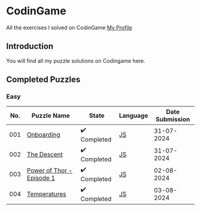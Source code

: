 # CodinGame

All the exercises I solved on CodinGame [My Profile](https://www.codingame.com/profile/7e7744b014fd49a86da5cc7b8f2c8dcb5169026)

## Introduction

You will find all my puzzle solutions on Codingame here.

## Completed Puzzles

### Easy

| No. | Puzzle Name | State | Language | Date Submission |
| --- | ----------- | ----- | -------- | --------------- |
| 001 | [Onboarding](https://www.codingame.com/training/easy/onboarding) | :heavy_check_mark: Completed | [JS](https://github.com/kirilyanev/CodinGame/blob/main/Puzzles/Easy/Onboarding/Javascript.js) | 31-07-2024
| 002 | [The Descent](https://www.codingame.com/training/easy/the-descent) | :heavy_check_mark: Completed | [JS](https://github.com/kirilyanev/CodinGame/blob/main/Puzzles/Easy/The%20descent/Javascript.js) | 31-07-2024
| 003 | [Power of Thor - Episode 1](https://www.codingame.com/training/easy/power-of-thor-episode-1) | :heavy_check_mark: Completed | [JS](https://github.com/kirilyanev/CodinGame/blob/main/Puzzles/Easy/Power%20of%20Thor%20-%20Episode%201/Javascript.js) | 02-08-2024
| 004 | [Temperatures](https://www.codingame.com/training/easy/temperatures) | :heavy_check_mark: Completed | [JS](https://github.com/kirilyanev/CodinGame/blob/main/Puzzles/Easy/Temperatures/Javascript.js) | 03-08-2024
